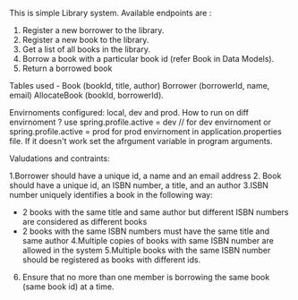 This is simple Library system.
Available endpoints are :
1. Register a new borrower to the library.
2. Register a new book to the library.
3. Get a list of all books in the library.
4. Borrow a book with a particular book id (refer Book in Data Models).
5. Return a borrowed book

Tables used - 
Book (bookId, title, author)
Borrower (borrowerId, name, email)
AllocateBook (bookId, borrowerId).

Envirnoments configured: local, dev and prod.
How to run on diff envirnoment ? use spring.profile.active = dev // for dev envirnoment or spring.profile.active = prod for prod envirnoment in application.properties file. If it doesn't work set the afrgument variable in program arguments.

Valudations and contraints:

1.Borrower should have a unique id, a name and an email address
2. Book should have a unique id, an ISBN number, a title, and an author
3.ISBN number uniquely identifies a book in the following way:
  - 2 books with the same title and same author but different ISBN numbers are considered as different books
  - 2 books with the same ISBN numbers must have the same title and same author
4.Multiple copies of books with same ISBN number are allowed in the system
5.Multiple books with the same ISBN number should be registered as books with different ids.
6. Ensure that no more than one member is borrowing the same book (same book id) at a time.
